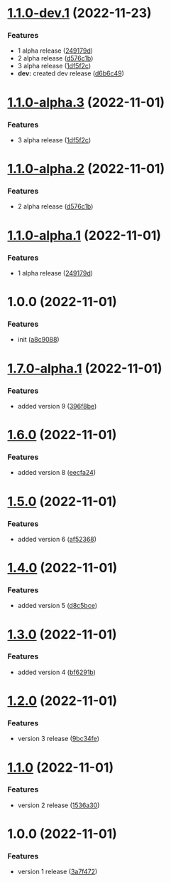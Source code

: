 # [1.1.0-dev.1](https://github.com/bhaktijkoli/versioning/compare/v1.0.0...v1.1.0-dev.1) (2022-11-23)


### Features

* 1 alpha release ([249179d](https://github.com/bhaktijkoli/versioning/commit/249179d6fb8597419473ce42ea824417e25e4504))
* 2 alpha release ([d576c1b](https://github.com/bhaktijkoli/versioning/commit/d576c1b1d475ffcea07ba8bcb992f0abdcefd838))
* 3 alpha release ([1df5f2c](https://github.com/bhaktijkoli/versioning/commit/1df5f2c57346d7fae561392fd12ec322fcc22076))
* **dev:** created dev release ([d6b6c49](https://github.com/bhaktijkoli/versioning/commit/d6b6c498f807d539a1a3a1f5c9092e948984ede3))

# [1.1.0-alpha.3](https://github.com/bhaktijkoli/versioning/compare/v1.1.0-alpha.2...v1.1.0-alpha.3) (2022-11-01)


### Features

* 3 alpha release ([1df5f2c](https://github.com/bhaktijkoli/versioning/commit/1df5f2c57346d7fae561392fd12ec322fcc22076))

# [1.1.0-alpha.2](https://github.com/bhaktijkoli/versioning/compare/v1.1.0-alpha.1...v1.1.0-alpha.2) (2022-11-01)


### Features

* 2 alpha release ([d576c1b](https://github.com/bhaktijkoli/versioning/commit/d576c1b1d475ffcea07ba8bcb992f0abdcefd838))

# [1.1.0-alpha.1](https://github.com/bhaktijkoli/versioning/compare/v1.0.0...v1.1.0-alpha.1) (2022-11-01)


### Features

* 1 alpha release ([249179d](https://github.com/bhaktijkoli/versioning/commit/249179d6fb8597419473ce42ea824417e25e4504))

# 1.0.0 (2022-11-01)


### Features

* init ([a8c9088](https://github.com/bhaktijkoli/versioning/commit/a8c90886132884adbcface7117c9ef47496ba86b))

# [1.7.0-alpha.1](https://github.com/bhaktijkoli/versioning/compare/v1.6.0...v1.7.0-alpha.1) (2022-11-01)


### Features

* added version 9 ([396f8be](https://github.com/bhaktijkoli/versioning/commit/396f8be927aad50bed1889077941045a853357c8))

# [1.6.0](https://github.com/bhaktijkoli/versioning/compare/v1.5.0...v1.6.0) (2022-11-01)


### Features

* added version 8 ([eecfa24](https://github.com/bhaktijkoli/versioning/commit/eecfa2468029e86f41440b195a65a310ee426f72))

# [1.5.0](https://github.com/bhaktijkoli/versioning/compare/v1.4.0...v1.5.0) (2022-11-01)


### Features

* added version 6 ([af52368](https://github.com/bhaktijkoli/versioning/commit/af523685882d62a3efe4b9a179461acd67ccc408))

# [1.4.0](https://github.com/bhaktijkoli/versioning/compare/v1.3.0...v1.4.0) (2022-11-01)


### Features

* added version 5 ([d8c5bce](https://github.com/bhaktijkoli/versioning/commit/d8c5bcef0b9bc757ab6365e883dac24e9cbf90bc))

# [1.3.0](https://github.com/bhaktijkoli/versioning/compare/v1.2.0...v1.3.0) (2022-11-01)


### Features

* added version 4 ([bf6291b](https://github.com/bhaktijkoli/versioning/commit/bf6291b722f618f6a6eb1818f59795fa1b5b026f))

# [1.2.0](https://github.com/bhaktijkoli/versioning/compare/v1.1.0...v1.2.0) (2022-11-01)


### Features

* version 3 release ([9bc34fe](https://github.com/bhaktijkoli/versioning/commit/9bc34fe740e550f386261df79df22ebb588ecdbe))

# [1.1.0](https://github.com/bhaktijkoli/versioning/compare/v1.0.0...v1.1.0) (2022-11-01)


### Features

* version 2 release ([1536a30](https://github.com/bhaktijkoli/versioning/commit/1536a30be9356627fe5c06c344fb5e9c363d5f6c))

# 1.0.0 (2022-11-01)


### Features

* version 1 release ([3a7f472](https://github.com/bhaktijkoli/versioning/commit/3a7f47290bd69a55b07056fe871a1b6587736ffc))
